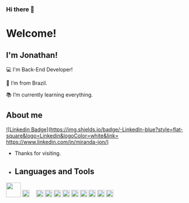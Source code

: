 ### Hi there 👋

# Welcome!

 

## I'm Jonathan!

 

:computer: I'm Back-End Developer!

:house_with_garden: I’m from Brazil.

:books: I’m currently learning everything.


## About me

[![Linkedin Badge](https://img.shields.io/badge/-LinkedIn-blue?style=flat-square&logo=Linkedin&logoColor=white&link= https://www.linkedin.com/in/miranda-jon/)](https://www.linkedin.com/in/miranda-jon/)

- Thanks for visiting.

- ## Languages and Tools

<div style="display inline">
 <img height="40" src="https://img.shields.io/badge/C%23-239120?style=for-the-badge" />
 <img height="20" src="https://img.shields.io/badge/.NET-512BD4?style=for-the-badge" />
 <image height="20" width="10" src="https://img.shields.io/badge/Delphi-B22222?style=for-the-badge&logo=delphi&logoColor=white" />
 <image height="20" src="https://img.shields.io/badge/Selenium-43B02A?style=for-the-badge&logo=Selenium&logoColor=white"/>
 <image height="20" src="https://img.shields.io/badge/Docker-2CA5E0?style=for-the-badge&logo=docker&logoColor=white"/>
 <image height="20" src="https://img.shields.io/badge/HTML5-E34F26?style=for-the-badge&logo=html5&logoColor=white"/>
 <image height="20" src="https://img.shields.io/badge/CSS3-1572B6?style=for-the-badge&logo=css3&logoColor=white"/>
 <image height="20" src="https://img.shields.io/badge/PostgreSQL-316192?style=for-the-badge&logo=postgresql&logoColor=white"/>
 <image height="20" src="https://img.shields.io/badge/Oracle-F80000?style=for-the-badge&logo=Oracle&logoColor=white"/>
 <image height="20" src="https://img.shields.io/badge/MySQL-005C84?style=for-the-badge&logo=mysql&logoColor=white"/>
 <image height="20" src="https://img.shields.io/badge/GIT-E44C30?style=for-the-badge&logo=git&logoColor=white"/>
 <image height="20" src="https://img.shields.io/badge/Ubuntu-E95420?style=for-the-badge&logo=ubuntu&logoColor=white"/>
 </div>

